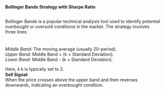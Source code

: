 #
**Bollinger Bands Strategy with Sharpe Ratio**
##
Bollinger Bands is a popular technical analysis tool used to identify potential overbought or oversold conditions in the market. The strategy involves three lines:
#
*Middle Band*: The moving average (usually 20-period).<br />
*Upper Band*: Middle Band + (k × Standard Deviation).<br />
*Lower Band*: Middle Band - (k × Standard Deviation).<br />

Here, 
𝑘
k is typically set to 2.<br />
**Sell Signal:** <br /> When the price crosses above the upper band and then reverses downwards, indicating an overbought condition.
